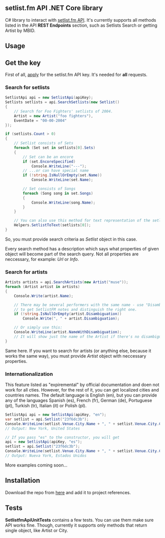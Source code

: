 ## setlist.fm API .NET Core library

C# library to interact with [setlist.fm API](http://api.setlist.fm/docs/index.html).
It's currently supports all methods listed in the API **REST Endpoints** section, such as Setlists Search or getting Artist by MBID.

## Usage

## Get the key

First of all, [apply](https://www.setlist.fm/settings/api) for the setlist.fm API key. It's needed for __all__ requests.

### Search for setlists

```csharp
SetlistApi api = new SetlistApi(apiKey);
Setlists setlists = api.SearchSetlists(new Setlist()
{
	// Search for Foo Fighters' setlists of 2004.
	Artist = new Artist("foo fighters"),
	EventDate = "00-00-2004"
});

if (setlists.Count > 0)
{
	// Setlist consists of Sets
	foreach (Set set in setlists[0].Sets)
	{
		// Set can be an encore
		if (set.EncoreSpecified)
			Console.WriteLine("---");
		// ...or can have special name
		if (!string.IsNullOrEmpty(set.Name))
			Console.WriteLine(set.Name);

		// Set consists of Songs
		foreach (Song song in set.Songs)
		{
			Console.WriteLine(song.Name);
		}
	}

	// You can also use this method for text representation of the setlist
	Helpers.SetlistToText(setlists[0]);
}
```

So, you must provide search criteria as _Setlist_ object in this case.

Every search method has a description which says what properties of given object will become part of the search query. Not all properties are neccessary, for example: _Url_ or _Info_.

### Search for artists

```csharp
Artists artists = api.SearchArtists(new Artist("muse"));
foreach (Artist artist in artists)
{
	Console.Write(artist.Name);

	// There may be several performers with the same name - use "Disambiguation" property
	// to get SetlistFM notes and distinguish the right one.
	if (!string.IsNullOrEmpty(artist.Disambiguation))
		Console.Write(", " + artist.Disambiguation);

	// Or simply use this:
	Console.WriteLine(artist.NameWithDisambiguation);
	// It will show just the name of the Artist if there's no disambiguation.
}
```

Same here. If you want to search for artists (or anything else, because it works the same way), you must provide _Artist_ object with neccessary properties.

### Internationalization

This feature listed as "expiremental" by official documentation and doen not work for all cties.
However, for the rest of it, you can get localized cities and countries names. The default language is English (en), but you can provide any of the languages Spanish (es), French (fr), German (de), Portuguese (pt), Turkish (tr), Italian (it) or Polish (pl).

```csharp
SetlistApi api = new SetlistApi(apiKey, "en");
var setlist = api.Setlist("23f6dc3b");
Console.WriteLine(setlist.Venue.City.Name + ", " + setlist.Venue.City.Country.Name);
// Output: New York, United States

// If you pass "es" to the constructor, you will get
api = new SetlistApi(apiKey, "es");
setlist = api.Setlist("23f6dc3b");
Console.WriteLine(setlist.Venue.City.Name + ", " + setlist.Venue.City.Country.Name);
// Output: Nueva York, Estados Unidos
```

More examples coming soon...

## Installation

Download the repo from [here](https://bitbucket.org/new_omega/setlistfmapi-net/downloads) and add it to project references.

## Tests

**SetlistfmApiUnitTests** contains a few tests. You can use them make sure API works fine.
Though, currently it supports only methods that return single object, like Artist or City.